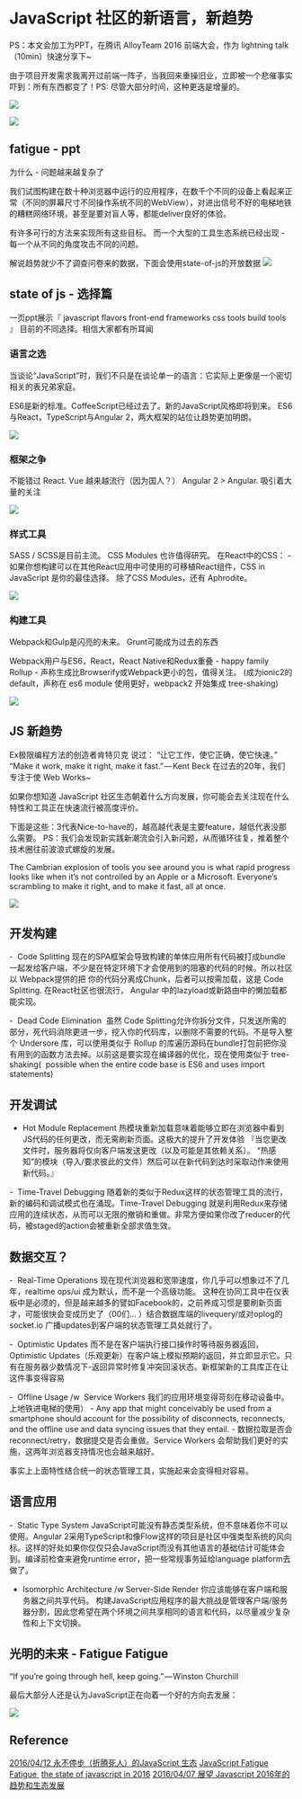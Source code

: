# JavaScript 社区的新语言，新趋势


PS：本文会加工为PPT，在腾讯 AlloyTeam 2016 前端大会，作为 lightning talk（10min）快速分享下~ 

由于项目开发需求我离开过前端一阵子，当我回来重操旧业，立即被一个悲催事实吓到：所有东西都变了！PS: 尽管大部分时间，这种更迭是增量的。 

![](media/14767571819005.png)

![](media/14767571923640.png)


## fatigue - ppt 
为什么 - 问题越来越复杂了 

我们试图构建在数十种浏览器中运行的应用程序，在数千个不同的设备上看起来正常（不同的屏幕尺寸不同操作系统不同的WebView），对进出信号不好的电梯地铁的糟糕网络环境，甚至是要对盲人等，都能deliver良好的体验。 

有许多可行的方法来实现所有这些目标。 而一个大型的工具生态系统已经出现 - 每一个从不同的角度攻击不同的问题。 

解说趋势就少不了调查问卷来的数据，下面会使用state-of-js的开放数据 
![](media/14767572000291.png)




## state of js - 选择篇 
一页ppt展示『 
javascript flavors 
front-end frameworks 
css tools 
build tools 
』 目前的不同选择。相信大家都有所耳闻 


### 语言之选 
当谈论“JavaScript”时，我们不只是在谈论单一的语言：它实际上更像是一个密切相关的表兄弟家庭。 

ES6是新的标准。CoffeeScript已经过去了。新的JavaScript风格即将到来。 
ES6与React，TypeScript与Angular 2，两大框架的站位让趋势更加明朗。 

![](media/14767572092927.png)


### 框架之争 
不能错过 React. 
Vue 越来越流行（因为国人？） 
Angular 2 > Angular. 吸引着大量的关注 

![](media/14767572153009.png)



### 样式工具 
SASS / SCSS是目前主流。 
CSS Modules 也许值得研究。 
在React中的CSS： - 如果你想构建可以在其他React应用中可使用的可移植React组件，CSS in JavaScript 是你的最佳选择。 除了CSS Modules，还有 Aphrodite。 

![](media/14767572217093.png)



### 构建工具 
Webpack和Gulp是闪亮的未来。 
Grunt可能成为过去的东西 

Webpack用户与ES6，React，React Native和Redux重叠 - happy family 
Rollup - 声称生成比Browserify或Webpack更小的包，值得关注。 (成为ionic2的default，声称在 es6 module 使用更好，webpack2 开始集成 tree-shaking) 

![](media/14767572283416.png)



## JS 新趋势 

Ex极限编程方法的创造者肯特贝克 说过： 
“让它工作，使它正确，使它快速。”  
“Make it work, make it right, make it fast.” — Kent Beck 
在过去的20年，我们专注于使 Web Works~ 

如果你想知道 JavaScript 社区生态朝着什么方向发展，你可能会去关注现在什么特性和工具正在快速流行被高度评价。 


下面是这些：3代表Nice-to-have的，越高越代表是主要feature，越低代表没那么需要。 
PS：我们会发现新实践新潮流会引入新问题，从而循环往复，推着整个技术圈往前波浪式螺旋的发展。 


The Cambrian explosion of tools you see around you is what rapid progress looks like when it’s not controlled by an Apple or a Microsoft. 
Everyone’s scrambling to make it right, and to make it fast, all at once. 

![](media/14767572437168.png)


## 开发构建 

-  Code Splitting 
现在的SPA框架会导致构建的单体应用所有代码被打成bundle一起发给客户端，不少是在特定环境下才会使用到的阻塞的代码的时候。所以社区以 Webpack提供的把 你的代码分离成Chunk，后者可以按需加载，这是 Code Splitting. 在React社区也很流行， Angular 中的lazyload或新路由中的懒加载都能实现。 

-  Dead Code Elimination  
虽然 Code Splitting允许你拆分文件，只发送所需的部分，死代码消除更进一步，挖入你的代码库，以删除不需要的代码。不是导入整个 Undersore 库，可以使用类似于 Rollup 的库遍历源码在bundle打包前把你没有用到的函数方法去掉。以前这是要实现在编译器的优化，现在使用类似于 tree-shaking(  possible when the entire code base is ES6 and uses import statements) 


## 开发调试

- Hot Module Replacement
热模块重新加载意味着能够立即在浏览器中看到JS代码的任何更改，而无需刷新页面。这极大的提升了开发体验
『当您更改文件时，服务器将仅向客户端发送更改（以及可能是其依赖关系）。 “热感知”的模块（导入/要求彼此的文件）然后可以在新代码到达时采取动作来使用新代码。』

-  Time-Travel Debugging 
随着新的类似于Redux这样的状态管理工具的流行，新的编码和调试模式也在涌现。Time-Travel Debugging 就是利用Redux来存储应用的连续状态，从而可以无限的撤销和重做。非常方便如果你改了reducer的代码，被staged的action会被重新全部求值生效。


## 数据交互？

-  Real-Time Operations 
现在现代浏览器和宽带速度，你几乎可以想象过不了几年，realtime ops/ui 成为默认，而不是一个高级功能。
这种在协同工具中在仪表板中是必须的，但是越来越多的譬如Facebook的，之前养成习惯是要刷新页面才，可能很快会变成历史了（00们... ）结合数据库端的livequery/或对oplog的socket.io 广播updates到客户端的状态管理工具处就行了。

-  Optimistic Updates 
而不是在客户端执行接口操作时等待服务器返回，Optimistic Updates（乐观更新）在客户端上模拟预期的返回，并立即显示它。只有在服务器少数情况下-返回异常时修复冲突回滚状态。新框架新的工具库正在让这件事变得容易

-  Offline Usage /w  Service Workers 
我们的应用环境变得苛刻在移动设备中。 上地铁进电梯的使用） - Any app that might conceivably be used from a smartphone should account for the possibility of disconnects, reconnects, and the offline use and data syncing issues that they entail. - 数据拉取是否会reconnect/retry，数据提交是否会重做。Service Workers 会帮助我们更好的实施，这两年浏览器支持情况也会越来越好。 

事实上上面特性结合统一的状态管理工具，实施起来会变得相对容易。


## 语言应用

-  Static Type System 
JavaScript可能没有静态类型系统，但不意味着你不可以使用。Angular 2采用TypeScript和像Flow这样的项目是社区中强类型系统的风向标。这样的好处如果你仅仅只会JavaScript而没有其他语言的基础估计可能体会到。编译前检查来避免runtime error，把一些常规事务延给language platform去做了。

- Isomorphic Architecture /w Server-Side Render 
你应该能够在客户端和服务器之间共享代码。
构建JavaScript应用程序的最大挑战是管理客户端/服务器分割，因此您希望在两个环境之间共享相同的语言和代码，以尽量减少复杂性和上下文切换。


## 光明的未来 - Fatigue Fatigue  

“If you’re going through hell, keep going.” — Winston Churchill 

最后大部分人还是认为JavaScript正在向着一个好的方向去发展： 

![](media/14767572934002.jpg)


## Reference

[2016/04/12 永不停步（折腾死人）的JavaScript 生态](https://github.com/gaohailang/blog/issues/17) 
[JavaScript Fatigue Fatigue ](https://medium.freecodecamp.com/javascript-fatigue-fatigue-66ffb619f6ce#.urjlv2vyz) 
[the state of javascript in 2016](http://stateofjs.com/) 
[2016/04/07 展望 Javascript 2016年的趋势和生态发展](https://github.com/gaohailang/blog/issues/12) 


